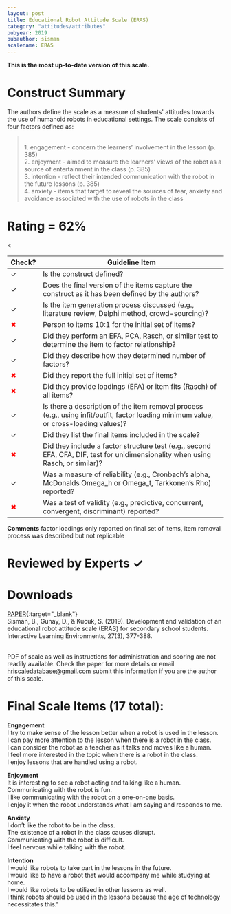```yaml
---
layout: post
title: Educational Robot Attitude Scale (ERAS)
category: "attitudes/attributes"
pubyear: 2019
pubauthor: sisman
scalename: ERAS
---
```


**This is the most up-to-date version of this scale.**

# Construct Summary

The authors define the scale as a measure of students' attitudes towards the use of humanoid robots in educational settings. The scale consists of four factors defined as:

><br>1. engagement - concern the learners’ involvement in the lesson (p. 385)
><br>2. enjoyment - aimed to measure the learners’ views of the robot as a source of entertainment in the class (p. 385)
><br>3. intention - reflect their intended communication with the robot in the future lessons (p. 385)
><br>4. anxiety - items that target to reveal the sources of fear, anxiety and avoidance associated with the use of robots in the class

# Rating = 62% 

<table>
  <thead>
    <tr>
      <th>Check?</th>
      <th>Guideline Item</th>
    </tr>
  </thead>
  <tbody>
    <tr>
      <td>&#10003;</td>
      <td>Is the construct defined?</td>
    </tr>
    <tr>
      <td>&#10003;</td>
      <td>Does the final version of the items capture the construct as it has been defined by the authors?</td>
    </tr>
    <tr>
      <td>&#10003;</td>
      <td>Is the item generation process discussed (e.g., literature review, Delphi method, crowd-sourcing)?</td>
    </tr>
    <tr>
      <td style="color: red;">&#10006;</td>
      <td>Person to items 10:1 for the initial set of items?</td>
    </tr>
    <tr>
      <td>&#10003;</td>
      <td>Did they perform an EFA, PCA, Rasch, or similar test to determine the item to factor relationship?</td>
    </tr>
    <tr>
      <td>&#10003;</td>
      <td>Did they describe how they determined number of factors?</td>
    </tr>
    <tr>
      <td style="color: red;">&#10006;</td>
      <td>Did they report the full initial set of items?</td>
    </tr>
    <tr>
      <td style="color: red;">&#10006;</td>
      <td>Did they provide loadings (EFA) or item fits (Rasch) of all items?</td>
    </tr>
    <tr>
      <<td>&#10003;</td>
      <td>Is there a description of the item removal process (e.g., using infit/outfit, factor loading minimum value, or cross-loading values)?</td>
    </tr>
    <tr>
      <td>&#10003;</td>
      <td>Did they list the final items included in the scale?</td>
    </tr>
    <tr>
      <td style="color: red;">&#10006;</td>
      <td>Did they include a factor structure test (e.g., second EFA, CFA, DIF, test for unidimensionality when using Rasch, or similar)?</td>
    </tr>
    <tr>
      <td>&#10003;</td>
      <td>Was a measure of reliability (e.g., Cronbach’s alpha, McDonalds Omega_h or Omega_t, Tarkkonen’s Rho) reported?</td>
    </tr>
    <tr>
      <td style="color: red;">&#10006;</td>
      <td>Was a test of validity (e.g., predictive, concurrent, convergent, discriminant) reported?</td>
    </tr>
  </tbody>
</table>

**Comments**
factor loadings only reported on final set of items, item removal process was described but not replicable

# Reviewed by Experts &#10003;

# Downloads
[PAPER](https://www.tandfonline.com/doi/full/10.1080/10494820.2018.1474234?casa_token=1QqFXHMwfGgAAAAA%3A2cQVaR7APnYaE3DtFqMGhccOVwjQUtmLnfGk9-R0XWSemJ2QRVb0TGNXoaMEYpNg5gn-Y5u_o25CVNo){:target="_blank"}
<br>Sisman, B., Gunay, D., & Kucuk, S. (2019). Development and validation of an educational robot attitude scale (ERAS) for secondary school students. Interactive Learning Environments, 27(3), 377-388.

<br>PDF of scale as well as instructions for administration and scoring are not readily available. Check the paper for more details or email hriscaledatabase@gmail.com submit this information if you are the author of this scale.

# Final Scale Items (17 total):

**Engagement**
<br>I try to make sense of the lesson better when a robot is used in the lesson.
<br>I can pay more attention to the lesson when there is a robot in the class.
<br>I can consider the robot as a teacher as it talks and moves like a human.
<br>I feel more interested in the topic when there is a robot in the class.
<br>I enjoy lessons that are handled using a robot.

**Enjoyment**
<br>It is interesting to see a robot acting and talking like a human.
<br>Communicating with the robot is fun.
<br>I like communicating with the robot on a one-on-one basis.
<br>I enjoy it when the robot understands what I am saying and responds to me.

**Anxiety**
<br>I don’t like the robot to be in the class.
<br>The existence of a robot in the class causes disrupt.
<br>Communicating with the robot is difficult.
<br>I feel nervous while talking with the robot.

**Intention**
<br>I would like robots to take part in the lessons in the future.
<br>I would like to have a robot that would accompany me while studying at home.
<br>I would like robots to be utilized in other lessons as well.
<br>I think robots should be used in the lessons because the age of technology necessitates this."